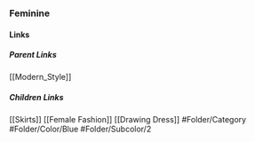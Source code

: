 ### Feminine
#### Links
##### Parent Links
[[Modern_Style]]
##### Children Links
[[Skirts]]
[[Female Fashion]]
[[Drawing Dress]]
#Folder/Category
#Folder/Color/Blue
#Folder/Subcolor/2
